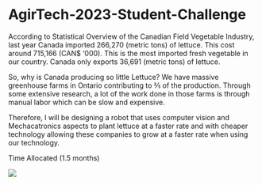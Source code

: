 # AgirTech-2023-Student-Challenge

According to Statistical Overview of the Canadian Field Vegetable Industry, last year Canada imported 266,270 (metric tons) of lettuce. This cost around 715,166 (CAN$ ‘000). This is the most imported fresh vegetable in our country. Canada only exports 36,691 (metric tons) of lettuce. 

So, why is Canada producing so little Lettuce? We have massive greenhouse farms in Ontario contributing to ⅖ of the production. Through some extensive research, a lot of the work done in those farms is through manual labor which can be slow and expensive.

Therefore, I will be designing a robot that uses computer vision and Mechacatronics aspects to plant lettuce at a faster rate and with cheaper technology allowing these companies to grow at a faster rate when using our technology.

Time Allocated (1.5 months)

![](Host-Image/image)

